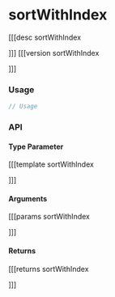 # sortWithIndex
[[[desc sortWithIndex
  
]]]
[[[version sortWithIndex
  
]]]

### Usage

```ts
// Usage
```


### API

#### Type Parameter

[[[template sortWithIndex

]]]

#### Arguments

[[[params sortWithIndex

]]]

#### Returns

[[[returns sortWithIndex

]]]
